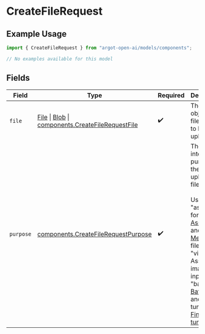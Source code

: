 # CreateFileRequest

## Example Usage

```typescript
import { CreateFileRequest } from "argot-open-ai/models/components";

// No examples available for this model
```

## Fields

| Field                                                                                                                                                                                                                                                                                                                         | Type                                                                                                                                                                                                                                                                                                                          | Required                                                                                                                                                                                                                                                                                                                      | Description                                                                                                                                                                                                                                                                                                                   |
| ----------------------------------------------------------------------------------------------------------------------------------------------------------------------------------------------------------------------------------------------------------------------------------------------------------------------------- | ----------------------------------------------------------------------------------------------------------------------------------------------------------------------------------------------------------------------------------------------------------------------------------------------------------------------------- | ----------------------------------------------------------------------------------------------------------------------------------------------------------------------------------------------------------------------------------------------------------------------------------------------------------------------------- | ----------------------------------------------------------------------------------------------------------------------------------------------------------------------------------------------------------------------------------------------------------------------------------------------------------------------------- |
| `file`                                                                                                                                                                                                                                                                                                                        | [File](https://developer.mozilla.org/en-US/docs/Web/API/File) \| [Blob](https://developer.mozilla.org/en-US/docs/Web/API/Blob) \| [components.CreateFileRequestFile](../../models/components/createfilerequestfile.md)                                                                                                        | :heavy_check_mark:                                                                                                                                                                                                                                                                                                            | The File object (not file name) to be uploaded.<br/>                                                                                                                                                                                                                                                                          |
| `purpose`                                                                                                                                                                                                                                                                                                                     | [components.CreateFileRequestPurpose](../../models/components/createfilerequestpurpose.md)                                                                                                                                                                                                                                    | :heavy_check_mark:                                                                                                                                                                                                                                                                                                            | The intended purpose of the uploaded file.<br/><br/>Use "assistants" for [Assistants](/docs/api-reference/assistants) and [Message](/docs/api-reference/messages) files, "vision" for Assistants image file inputs, "batch" for [Batch API](/docs/guides/batch), and "fine-tune" for [Fine-tuning](/docs/api-reference/fine-tuning).<br/> |